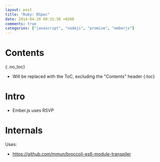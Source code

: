 ```yaml
---
layout: post
title: "Ruby: RSpec"
date: 2014-04-20 09:31:50 +0200
comments: true
categories: ["javascript", "nodejs", "promise", "emberjs"]
---
```


# Contents
{:.no_toc}

* Will be replaced with the ToC, excluding the "Contents" header
{:toc}

# Intro

* Ember.js uses RSVP

# Internals

Uses:

* https://github.com/mmun/broccoli-es6-module-transpiler

